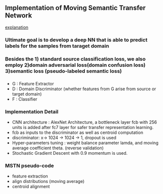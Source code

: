 ## Implementation of Moving Semantic Transfer Network
[explanation](https://sally20921.github.io/doc/DA/MSTN.pdf)

### Ultimate goal is to  develop a deep NN  that is able to predict labels for the  samples from taraget domain 

### Besides the 1) standard source classification loss, we also employ 2)domain adversarial loss(domain confusion loss)  3)semantic loss (pseudo-labeled semantic loss)
###
- G :  Feature Extractor
- D : Domain Discriminator (whether features from G arise from source  or  target domain) 
- F : Classifier  
### Implementation Detail
- CNN architecture :  AlexNet Architecture, a bottleneck layer fcb with  256 units is added after fc7 layer  for  safer  transfer representation  learning.
- fcb as inputs to the  discriminator  as well as centroid  computation
- discriminator: x-> 1024 -> 1024 -> 1, dropout is used 
- Hyper-parameters tuning : weight balance parameter lamda, and moving average coefficient theta. (reverse  validation) 
- Stochastic Gradient Descent  with 0.9 momentum is used. 

### MSTN pseudo-code 
- feature extraction
- align distributions (moving  average) 
- centroid alignment  

